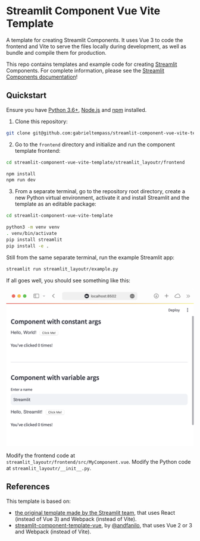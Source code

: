 # Streamlit Component Vue Vite Template

A template for creating Streamlit Components. It uses Vue 3 to code the frontend and Vite to serve the files locally during development, as well as bundle and compile them for production.

This repo contains templates and example code for creating [Streamlit](https://streamlit.io) Components. For complete information, please see the [Streamlit Components documentation](https://docs.streamlit.io/en/latest/streamlit_components.html)!

## Quickstart

Ensure you have [Python 3.6+](https://www.python.org/downloads/), [Node.js](https://nodejs.org) and [npm](https://docs.npmjs.com/downloading-and-installing-node-js-and-npm) installed.

1. Clone this repository:
``` bash
git clone git@github.com:gabrieltempass/streamlit-component-vue-vite-template.git
```

2. Go to the `frontend` directory and initialize and run the component template frontend:
``` bash
cd streamlit-component-vue-vite-template/streamlit_layoutr/frontend
```
``` bash
npm install
npm run dev
```

3. From a separate terminal, go to the repository root directory, create a new Python virtual environment, activate it and install Streamlit and the template as an editable package:
``` bash
cd streamlit-component-vue-vite-template
```
``` bash
python3 -m venv venv
. venv/bin/activate
pip install streamlit
pip install -e .
```

Still from the same separate terminal, run the example Streamlit app:
``` bash
streamlit run streamlit_layoutr/example.py
```

If all goes well, you should see something like this:

![Quickstart Success](quickstart.png)

Modify the frontend code at `streamlit_layoutr/frontend/src/MyComponent.vue`.
Modify the Python code at `streamlit_layoutr/__init__.py`.

## References

This template is based on:
* [the original template made by the Streamlit team](https://github.com/streamlit/component-template/tree/master/template), that uses React (instead of Vue 3) and Webpack (instead of Vite).
* [streamlit-component-template-vue](https://github.com/andfanilo/streamlit-component-template-vue/tree/vue3), by [@andfanilo](https://github.com/andfanilo), that uses Vue 2 or 3 and Webpack (instead of Vite).
